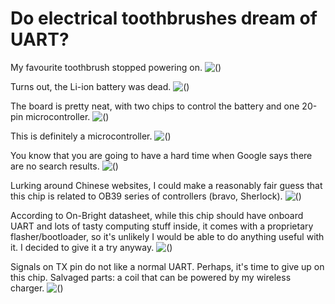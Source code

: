 # Do electrical toothbrushes dream of UART?

My favourite toothbrush stopped powering on.
![()](01_brush.jpeg)

Turns out, the Li-ion battery was dead.
![()](02_battery.jpeg)

The board is pretty neat, with two chips to control the battery and one 20-pin microcontroller.
![()](03_board.jpeg)

This is definitely a microcontroller.
![()](04_chip.jpeg)

You know that you are going to have a hard time when Google says there are no search results.
![()](04_0_ohno.png)

Lurking around Chinese websites, I could make a reasonably fair guess that this chip is related to OB39 series of controllers (bravo, Sherlock).
![()](05_guess.jpeg)

According to On-Bright datasheet, while this chip should have onboard UART and lots of tasty computing stuff inside, it comes with a proprietary flasher/bootloader, so it's unlikely I would be able to do anything useful with it. I decided to give it a try anyway.
![()](06_wiring.jpeg)

Signals on TX pin do not like a normal UART. Perhaps, it's time to give up on this chip. Salvaged parts: a coil that can be powered by my wireless charger. 
![()](07_signal.png)
